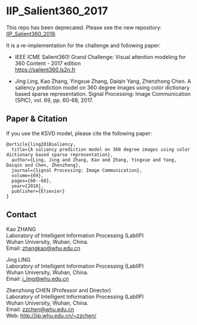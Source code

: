 # IIP_Salient360_2017

This repo has been deprecated. Please see the new repository: [IIP_Salient360_2018](https://github.com/zhangkao/IIP_Salient360_2018).

It is a re-implementation for the challenge and following paper:

* IEEE ICME Salient360! Grand Challenge: Visual attention modeling for 360 Content - 2017 edition <br />
https://salient360.ls2n.fr

* Jing Ling, Kao Zhang, Yingxue Zhang, Daiqin Yang, Zhenzhong Chen. A saliency prediction model on 360 degree images using color dictionary based sparse representation. Signal Processing: Image Communication (SPIC), vol. 69, pp. 60-68, 2017.

## Paper & Citation

If you use the KSVD model, please cite the following paper: 
```
@article{ling2018saliency,
  title={A saliency prediction model on 360 degree images using color dictionary based sparse representation},
  author={Ling, Jing and Zhang, Kao and Zhang, Yingxue and Yang, Daiqin and Chen, Zhenzhong},
  journal={Signal Processing: Image Communication},
  volume={69},
  pages={60--68},
  year={2018},
  publisher={Elsevier}
}
```


## Contact
Kao ZHANG  <br />
Laboratory of Intelligent Information Processing (LabIIP)  <br />
Wuhan University, Wuhan, China.  <br />
Email: zhangkao@whu.edu.cn  <br />

Jing LING  <br />
Laboratory of Intelligent Information Processing (LabIIP)  <br />
Wuhan University, Wuhan, China.  <br />
Email: j_ling@whu.edu.cn  <br />

Zhenzhong CHEN (Professor and Director) <br />
Laboratory of Intelligent Information Processing (LabIIP)  <br />
Wuhan University, Wuhan, China.  <br />
Email: zzchen@whu.edu.cn  <br />
Web: http://iip.whu.edu.cn/~zzchen/  <br />